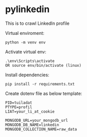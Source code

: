 # pylinkedin
This is to crawl LinkedIn profile

Virtual enviroment:
```
python -m venv env
```

Activate virtual env:
```
.\env\Scripts\activate
OR source env/bin/activate (linux)
```

Install dependencies:
```
pip install -r requirements.txt
```

Create dotenv file as below template:
```
PID=tuiladat
PTYPE=profil
LIAT=your_li_at_cookie

MONGODB_URL=your_mongodb_url
MONGODB_DB_NAME=linkedin
MONGODB_COLLECTION_NAME=raw_data
```